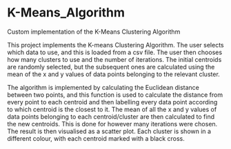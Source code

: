 # K-Means_Algorithm
Custom implementation of the K-Means Clustering Algorithm

This project implements the K-means Clustering Algorithm. The user selects which data to use, and this is loaded from a csv file. The user then chooses how many clusters to use and the number of iterations. The initial centroids are randomly selected, but the subsequent ones are calculated using the mean of the x and y values of data points belonging to the relevant cluster.

The algorithm is implemented by calculating the Euclidean distance between two points, and this function is used to calculate the distance from every point to each centroid and then labelling every data point according to which centroid is the closest to it. The mean of all the x and y values of data points belonging to each centroid/cluster are then calculated to find the new centroids. This is done for however many iterations were chosen. The result is then visualised as a scatter plot. Each cluster is shown in a different colour, with each centroid marked with a black cross.
